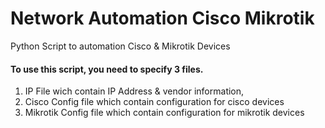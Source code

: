 # Network Automation Cisco Mikrotik
Python Script to automation Cisco &amp; Mikrotik Devices

<h4>To use this script, you need to specify 3 files.</h4>

<ol>
  <li> IP File wich contain IP Address & vendor information,</li>
  <li>Cisco Config file which contain configuration for cisco devices</li>
  <li>Mikrotik Config file which contain configuration for mikrotik devices</li>
</ol>
